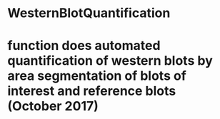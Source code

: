 # WesternBlotQuantification
# function does automated quantification of western blots by area segmentation of blots of interest and reference blots (October 2017)
